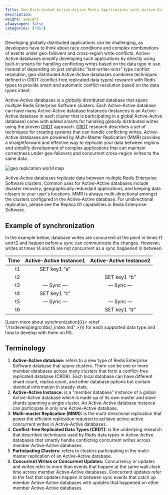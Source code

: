```yaml
---
Title: Geo-Distributed Active-Active Redis Applications with Active-Active Databases
description:
weight: $weight
alwaysopen: false
categories: ["RS"]
---
```

Developing globally distributed applications can be challenging, as
developers have to think about race conditions and complex combinations
of events under geo-failovers and cross-region write conflicts. Active-Active databases
simplify developing such applications by directly using built-in smarts
for handling conflicting writes based on the data type in use. Instead
of depending on just simplistic "last-writer-wins" type conflict
resolution, geo-distributed Active-Active databases combines techniques defined in CRDT
(conflict-free replicated data types) research with Redis types to
provide smart and automatic conflict resolution based on the data types
intent.

Active-Active databases is a globally distributed database that spans multiple Redis
Enterprise Software clusters. Each Active-Active database can have many Active-Active database Instances
(Instances is an Active-Active database in each cluster that is participating in a global
Active-Active database) come with added smarts for handling globally distributed writes
using the proven
[CRDT](https://en.wikipedia.org/wiki/Conflict-free_replicated_data_type)
approach.
[CRDT](https://en.wikipedia.org/wiki/Conflict-free_replicated_data_type)
research describes a set of techniques for creating systems that can
handle conflicting writes. Active-Active databases are powered by Multi-Master Replication
(MMR) provides a straightforward and effective way to replicate your
data between regions and simplify development of complex applications
that can maintain correctness under geo-failovers and concurrent
cross-region writes to the same data.

![geo replication world
map](/images/rs/crdbs.png?width=800&height=569)

Active-Active databases replicate data between multiple Redis Enterprise Software
clusters. Common uses for Active-Active databases include disaster recovery,
geographically redundant applications, and keeping data closers to your
user's locations. MMR is always multi-directional amongst the clusters
configured in the Active-Active database. For unidirectional replication, please see the
Replica Of capabilities in Redis Enterprise Software.

## Example of synchronization

In the example below, database writes are concurrent at the point in
times t1 and t2 and happen before a sync can communicate the changes.
However, writes at times t4 and t6 are not concurrent as a sync happened
in between.

|  **Time** | **Active-Active Instance1** | **Active-Active Instance2** |
|  ------: | :------: | :------: |
|  t1 | SET key1 “a” |  |
|  t2 |  | SET key1 “b” |
|  t3 | — Sync — | — Sync — |
|  t4 | SET key1 “c” |  |
|  t5 | — Sync — | — Sync — |
|  t6 |  | SET key1 “d” |

[Learn more about
synchronization]({{< relref "/rs/developing/crdbs/_index.md" >}}) for
each supported data type and how to develop with them on RS.

## Terminology

1. **Active-Active database:** refers to a new
    type of Redis Enterprise Software database that spans clusters.
    There can be one or more member databases across many clusters that
    form a conflict-free replicated database (CRDB). Each local
    database can have different shard count, replica count, and other
    database options but contain identical information in steady-state.
2. **Active-Active Instance:** is a "member database" instance of a global Active-Active database
    which is made up of its own master and slave shards spanning a
    single cluster. An Active-Active database Instance can participate in only one Active-Active database.
3. **Multi-master Replication (MMR):** is the multi-directional
    replication that power the efficient replication required to achieve
    active-active concurrent writes in Active-Active databases.
4. **Conflict-free Replicated Data Types (CRDT):** is the underlying
    research that describes techniques used by Redis data types in Active-Active databases
    that smartly handle conflicting concurrent writes across member
    Active-Active databases.
5. **Participating Clusters:** refers to clusters participating in the
    multi-master replication of an Active-Active database.
6. **Concurrent Writes or Concurrent Updates:** Concurrency or updates
    and writes refer to more than events that happen at the same wall
    clock time across member Active-Active databases. Concurrent updates refer to the fact
    that updates happen in between sync events that catch up member
    Active-Active databases with updates that happened on other member Active-Active databases.
